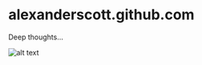alexanderscott.github.com
=========================

Deep thoughts...

![alt text](http://assets.ehrns.com/images/programming.gif "hard at work")
